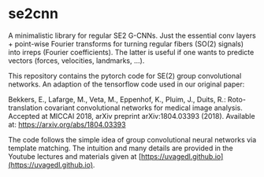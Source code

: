 # se2cnn
A minimalistic library for regular SE2 G-CNNs. Just the essential conv layers + point-wise Fourier transforms for turning regular fibers (SO(2) signals) into irreps (Fourier coefficients). The latter is useful if one wants to predicte vectors (forces, velocities, landmarks, ...).

This repository contains the pytorch code for SE(2) group convolutional networks. An adaption of the tensorflow code used in our original paper:

Bekkers, E., Lafarge, M., Veta, M., Eppenhof, K., Pluim, J., Duits, R.: Roto-translation covariant convolutional networks for medical image analysis. Accepted at MICCAI 2018, arXiv preprint arXiv:1804.03393 (2018). Available at: https://arxiv.org/abs/1804.03393

The code follows the simple idea of group convolutional neural networks via template matching. The intuition and many details are provided in the Youtube lectures and materials given at [https://uvagedl.github.io](https://uvagedl.github.io).
